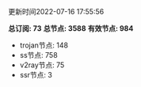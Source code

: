 更新时间2022-07-16 17:55:56

**总订阅: 73**
**总节点: 3588**
**有效节点: 984**
- trojan节点: 148
- ss节点: 758
- v2ray节点: 75
- ssr节点: 3
